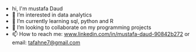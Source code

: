 - hi, I'm mustafa Daud
- 👀 I’m interested in data analytics
- 🌱 I’m currently learning  sql, python and R
- 💞️ I’m looking to collaborate on my programming projects
- 📫 How to reach me: www.linkedin.com/in/mustafa-daud-90842b272 or email: tafahne7@gmail.com

<!---
eltafah/eltafah is a ✨ special ✨ repository because its `README.md` (this file) appears on your GitHub profile.
You can click the Preview link to take a look at your changes.
--->
